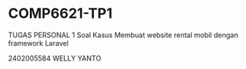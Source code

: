 # COMP6621-TP1

TUGAS PERSONAL 1 Soal Kasus
Membuat website rental mobil dengan framework Laravel

2402005584
WELLY YANTO
